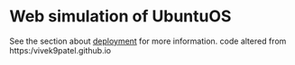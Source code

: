 # Web simulation of UbuntuOS





See the section about [deployment](https://facebook.github.io/create-react-app/docs/deployment) for more information.
code altered from https:/vivek9patel.github.io

